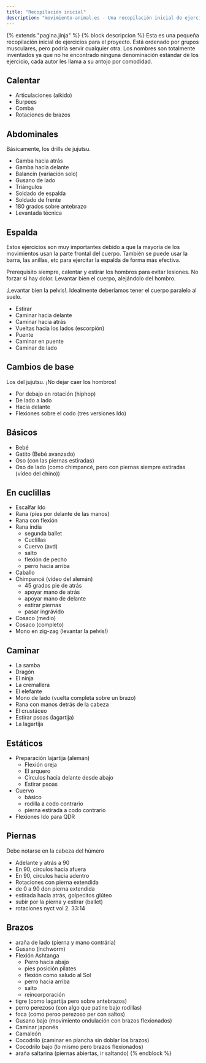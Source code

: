 ```yaml
---
title: "Recopilación inicial"
description: "movimiento-animal.es - Una recopilación inicial de ejercicios para el proyecto"
---
```

{% extends "pagina.jinja" %}
{% block descripcion %}
Esta es una pequeña recopilación inicial de ejercicios para el proyecto. 
Está ordenado por grupos musculares, pero podría servir cualquier otra.
Los nombres son totalmente inventados ya que no he encontrado ninguna denominación estándar de los ejercicio, cada autor les llama a su antojo por comodidad.


## Calentar

- Articulaciones (aikido)
- Burpees
- Comba
- Rotaciones de brazos

## Abdominales

Básicamente, los drills de jujutsu.

- Gamba hacia atrás
- Gamba hacia delante
- Balancín (variación solo)
- Gusano de lado
- Triángulos
- Soldado de espalda
- Soldado de frente
- 180 grados sobre antebrazo
- Levantada técnica


## Espalda

Estos ejercicios son muy importantes debido a que la mayoría de los movimientos usan
la parte frontal del cuerpo. También se puede usar la barra, las anillas, etc para ejercitar 
la espalda de forma más efectiva.

Prerequisito siempre, calentar y estirar los hombros para evitar lesiones. No forzar si hay dolor.
Levantar bien el cuerpo, alejándolo del hombro.

¡Levantar bien la pelvis!. Idealmente deberíamos tener el cuerpo paralelo al suelo.

- Estirar
- Caminar hacia delante
- Caminar hacia atrás
- Vueltas hacia los lados (escorpión)
- Puente
- Caminar en puente
- Caminar de lado


## Cambios de base

Los del jujutsu. ¡No dejar caer los hombros!

- Por debajo en rotación (hiphop)
- De lado a lado
- Hacia delante
- Flexiones sobre el codo (tres versiones Ido)

## Básicos

- Bebé
- Gatito (Bebé avanzado)
- Oso (con las piernas estiradas)
- Oso de lado (como chimpancé, pero con piernas siempre estiradas (vídeo del chino))


## En cuclillas

- Escalfar Ido
- Rana (pies por delante de las manos)
- Rana con flexión
- Rana india
    * segunda ballet
    * Cuclillas
    * Cuervo (avd)
    * salto
    * flexión de pecho
    * perro hacia arriba
- Caballo
- Chimpancé (video del alemán)
    * 45 grados pie de atrás
    * apoyar mano de atrás
    * apoyar mano de delante
    * estirar piernas
    * pasar ingrávido
- Cosaco (medio)
- Cosaco (completo)
- Mono en zig-zag (levantar la pelvis!)

## Caminar

- La samba
- Dragón
- El ninja
- La cremallera
- El elefante
- Mono de lado (vuelta completa sobre un brazo)
- Rana con manos detrás de la cabeza
- El crustáceo
- Estirar psoas (lagartija)
- La lagartija

## Estáticos

- Preparación lajartija (alemán)
    * Flexión oreja
    * El arquero
    * Círculos hacia delante desde abajo
    * Estirar psoas
- Cuervo
    * básico
    * rodilla a codo contrario
    * pierna estirada a codo contrario
- Flexiones Ido para QDR


## Piernas

Debe notarse en la cabeza del húmero

- Adelante y atrás a 90
- En 90, círculos hacia afuera
- En 90, círculos hacia adentro
- Rotaciones con pierna extendida
- de 0 a 90 don pierna extendida
- estirada hacia atrás, golpecitos glúteo
- subir por la pierna y estirar (ballet)
- rotaciones nyct vol 2. 33:14

## Brazos

- araña de lado (pierna y mano contrária)
- Gusano (inchworm)
- Flexión Ashtanga
    * Perro hacia abajo
    * pies posición pilates
    * flexión como saludo al Sol
    * perro hacia arriba
    * salto
    * reincorporación
- tigre (como lagartija pero sobre antebrazos)
- perro perezoso (con algo que patine bajo rodillas)
- foca (como peroo perezoso per con saltos)
- Gusano bajo (movimiento ondulación con brazos flexionados)
- Caminar japonés
- Camaleón
- Cocodrilo (caminar en plancha sin doblar los brazos)
- Cocodrilo bajo (lo mismo pero brazos flexionados)
- araña saltarina (piernas abiertas, ir saltando)
{% endblock %}